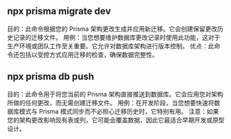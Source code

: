 ## npx prisma migrate dev
目的：此命令根据您的 Prisma 架构更改生成并应用新迁移。它会创建保留更改历史记录的迁移文件。
用例：当您想要维护数据库更改记录时使用此功能，这对于生产环境或团队工作至关重要。它允许对数据库架构进行版本控制。
优点：此命令还包括以受控方式应用迁移的检查，确保数据完整性。

## npx prisma db push
目的：此命令用于将您当前的 Prisma 架构直接推送到数据库。它会应用您对架构所做的任何更改，而无需创建迁移文件。
用例：在开发阶段，当您想要快速将数据库模式与 Prisma 模式同步而不必担心迁移历史时，它特别有用。
注意：如果您的架构更改影响现有表或列，它可能会覆盖数据，因此它最适合早期开发或原型设计。